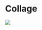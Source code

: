 # Collage

![](https://cloud.githubusercontent.com/assets/8221314/7220544/2cd6d40e-e6d4-11e4-92f7-943d96ed4cd9.gif)
